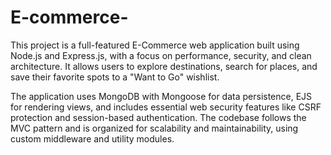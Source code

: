 # E-commerce-
This project is a full-featured E-Commerce web application built using Node.js and Express.js, with a focus on performance, security, and clean architecture. It allows users to explore destinations, search for places, and save their favorite spots to a "Want to Go" wishlist.

The application uses MongoDB with Mongoose for data persistence, EJS for rendering views, and includes essential web security features like CSRF protection and session-based authentication. The codebase follows the MVC pattern and is organized for scalability and maintainability, using custom middleware and utility modules.
